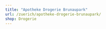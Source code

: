 ```yaml
---
title: "Apotheke Drogerie Brunaupark"
url: /zuerich/apotheke-drogerie-brunaupark/
shop: Drogerie
---
```

